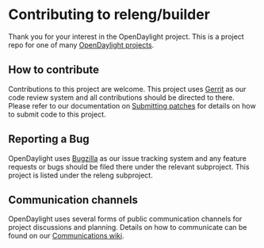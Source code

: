 # Contributing to releng/builder

Thank you for your interest in the OpenDaylight project. This is a project repo
for one of many [OpenDaylight projects][1].

## How to contribute

Contributions to this project are welcome. This project uses [Gerrit][2] as our
code review system and all contributions should be directed to there. Please
refer to our documentation on [Submitting patches][3] for details on how to
submit code to this project.

## Reporting a Bug

OpenDaylight uses [Bugzilla][5] as our issue tracking system and any feature
requests or bugs should be filed there under the relevant subproject. This
project is listed under the releng subproject.

## Communication channels

OpenDaylight uses several forms of public communication channels for project
discussions and planning. Details on how to communicate can be found on our
[Communications wiki][5].

[1]: https://wiki.opendaylight.org/view/Project_list
[2]: https://git.opendaylight.org/gerrit/#/admin/projects/releng/builder
[3]: https://wiki.opendaylight.org/view/Submit_a_Patch
[4]: https://bugs.opendaylight.org
[5]: https://wiki.opendaylight.org/view/Communication

